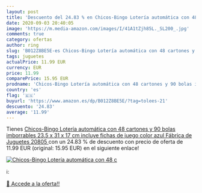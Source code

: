 ```yaml
---
layout: post
title: 'Descuento del 24.83 % en Chicos-Bingo Lotería automática con 48 c'
date: 2020-09-03 20:40:05
image: 'https://m.media-amazon.com/images/I/41A1tZjh85L._SL200_.jpg'
comments: true
category: ofertas
author: ring
slug: 'B012Z8BE5E-es Chicos-Bingo Lotería automática con 48 cartones y 90 bolas...'
tags: juguetes
actualPrice: 11.99 EUR
currency: EUR
price: 11.99
comparePrice: 15.95 EUR
prodname: 'Chicos-Bingo Lotería automática con 48 cartones y 90 bolas imborrables  23.5 x 31 x 17 cm  incluye fichas de juego  color azul   Fábrica de Juguetes 20805 '
country: 'es'
flag: '🇪🇸'
buyurl: 'https://www.amazon.es/dp/B012Z8BE5E/?tag=tolees-21'
descuento: '24.83'
average: '11.99'
---
```


Tienes [Chicos-Bingo Lotería automática con 48 cartones y 90 bolas imborrables  23.5 x 31 x 17 cm  incluye fichas de juego  color azul   Fábrica de Juguetes 20805 ](https://www.amazon.es/dp/B012Z8BE5E/?tag=tolees-21) con un 24.83 % de descuento con precio de oferta de 11.99 EUR (original: 15.95 EUR) en el siguiente enlace!

[![Chicos-Bingo Lotería automática con 48 c](https://m.media-amazon.com/images/I/41A1tZjh85L._SL200_.jpg)](https://www.amazon.es/dp/B012Z8BE5E/?tag=tolees-21)

ℹ️:


[🛒 Accede a la oferta!!](https://www.amazon.es/dp/B012Z8BE5E/?tag=tolees-21)
